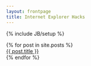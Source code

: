 ```yaml
---
layout: frontpage
title: Internet Explorer Hacks
---
```

{% include JB/setup %}

<div class="hacks">
  {% for post in site.posts %}
    <div class="hack"><a href="{{ BASE_PATH }}{{ post.url }}">{{ post.title }}</a></div>
  {% endfor %}
</div>


